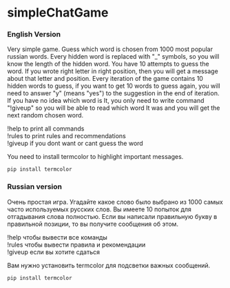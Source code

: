 # simpleChatGame

### English Version
Very simple game. Guess which word is chosen from 1000 most popular russian words. Every hidden word is replaced with "_" symbols, so you will know the length of the hidden word. You have 10 attempts to guess the word. If you wrote right letter in right position, then you will get a message about that letter and position. Every iteration of the game contains 10 hidden words to guess, if you want to get 10 words to guess again, you will need to answer "y" (means "yes") to the suggestion in the end of iteration. If you have no idea which word is It, you only need to write command "!giveup" so you will be able to read which word It was and you will get the next random chosen word. 

!help to print all commands<br>
!rules to print rules and recommendations<br>
!giveup if you dont want or cant guess the word<br>

You need to install termcolor to highlight important messages.
```pip
pip install termcolor
```


### Russian version
Очень простая игра. Угадайте какое слово было выбрано из 1000 самых часто используемых русских слов. Вы имеете 10 попыток для отгадывания слова полностью. Если вы написали правильную букву в правильной позиции, то вы получите сообщения об этом.

!help чтобы вывести все команды<br>
!rules чтобы вывести правила и рекомендации<br>
!giveup если вы хотите сдаться<br>

Вам нужно установить termcolor для подсветки важных сообщений.
```pip
pip install termcolor
```

